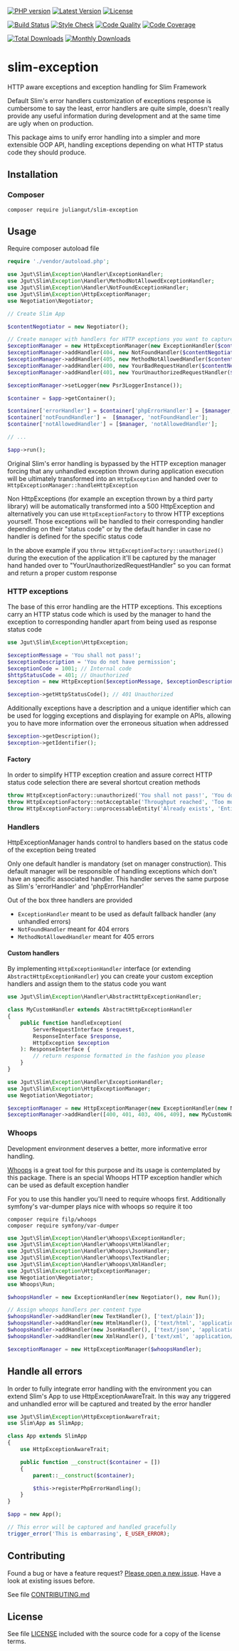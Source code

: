 [![PHP version](https://img.shields.io/badge/PHP-%3E%3D7-8892BF.svg?style=flat-square)](http://php.net)
[![Latest Version](https://img.shields.io/packagist/v/juliangut/slim-exception.svg?style=flat-square)](https://packagist.org/packages/juliangut/slim-exception)
[![License](https://img.shields.io/github/license/juliangut/slim-exception.svg?style=flat-square)](https://github.com/juliangut/slim-exception/blob/master/LICENSE)

[![Build Status](https://img.shields.io/travis/juliangut/slim-exception.svg?style=flat-square)](https://travis-ci.org/juliangut/slim-exception)
[![Style Check](https://styleci.io/repos/98827578/shield)](https://styleci.io/repos/98827578)
[![Code Quality](https://img.shields.io/scrutinizer/g/juliangut/slim-exception.svg?style=flat-square)](https://scrutinizer-ci.com/g/juliangut/slim-exception)
[![Code Coverage](https://img.shields.io/coveralls/juliangut/slim-exception.svg?style=flat-square)](https://coveralls.io/github/juliangut/slim-exception)

[![Total Downloads](https://img.shields.io/packagist/dt/juliangut/slim-exception.svg?style=flat-square)](https://packagist.org/packages/juliangut/slim-exception/stats)
[![Monthly Downloads](https://img.shields.io/packagist/dm/juliangut/slim-exception.svg?style=flat-square)](https://packagist.org/packages/juliangut/slim-exception/stats)

# slim-exception

HTTP aware exceptions and exception handling for Slim Framework

Default Slim's error handlers customization of exceptions response is cumbersome to say the least, error handlers are quite simple, doesn't really provide any useful information during development and at the same time are ugly when on production.

This package aims to unify error handling into a simpler and more extensible OOP API, handling exceptions depending on what HTTP status code they should produce.

## Installation

### Composer

```
composer require juliangut/slim-exception
```

## Usage

Require composer autoload file

```php
require './vendor/autoload.php';

use Jgut\Slim\Exception\Handler\ExceptionHandler;
use Jgut\Slim\Exception\Handler\MethodNotAllowedExceptionHandler;
use Jgut\Slim\Exception\Handler\NotFoundExceptionHandler;
use Jgut\Slim\Exception\HttpExceptionManager;
use Negotiation\Negotiator;

// Create Slim App

$contentNegotiator = new Negotiator();

// Create manager with handlers for HTTP exceptions you want to capture
$exceptionManager = new HttpExceptionManager(new ExceptionHandler($contentNegotiator));
$exceptionManager->addHandler(404, new NotFoundHandler($contentNegotiator);
$exceptionManager->addHandler(405, new MethodNotAllowedHandler($contentNegotiator);
$exceptionManager->addHandler(400, new YourBadRequestHandler($contentNegotiator);
$exceptionManager->addHandler(401, new YourUnauthorizedRequestHandler($contentNegotiator);

$exceptionManager->setLogger(new Psr3LoggerInstance());

$container = $app->getContainer();

$container['errorHandler'] = $container['phpErrorHandler'] = [$manager, 'errorHandler'];
$container['notFoundHandler'] =  [$manager, 'notFoundHandler'];
$container['notAllowedHandler'] = [$manager, 'notAllowedHandler'];

// ...

$app->run();
```

Original Slim's error handling is bypassed by the HTTP exception manager forcing that any unhandled exception thrown during application execution will be ultimately transformed into an `HttpException` and handed over to `HttpExceptionManager::handleHttpException`

Non HttpExceptions (for example an exception thrown by a third party library) will be automatically transformed into a 500 HttpException and alternatively you can use `HttpExceptionFactory` to throw HTTP exceptions yourself. Those exceptions will be handled to their corresponding handler depending on their "status code" or by the default handler in case no handler is defined for the specific status code

In the above example if you `throw HttpExceptionFactory::unauthorized()` during the execution of the application it'll be captured by the manager hand handed over to "YourUnauthorizedRequestHandler" so you can format and return a proper custom response

### HTTP exceptions

The base of this error handling are the HTTP exceptions. This exceptions carry an HTTP status code which is used by the manager to hand the exception to corresponding handler apart from being used as response status code

```php
use Jgut\Slim\Exception\HttpException;

$exceptionMessage = 'You shall not pass!';
$exceptionDescription = 'You do not have permission';
$exceptionCode = 1001; // Internal code
$httpStatusCode = 401; // Unauthorized
$exception = new HttpException($exceptionMessage, $exceptionDescription, $exceptionCode, $httpStatusCode);

$exception->getHttpStatusCode(); // 401 Unauthorized
```

Additionally exceptions have a description and a unique identifier which can be used for logging exceptions and displaying for example on APIs, allowing you to have more information over the erroneous situation when addressed

```php
$exception->getDescription();
$exception->getIdentifier();
```

#### Factory

In order to simplify HTTP exception creation and assure correct HTTP status code selection there are several shortcut creation methods

```php
throw HttpExceptionFactory::unauthorized('You shall not pass!', 'You do not have permission', 1001);
throw HttpExceptionFactory::notAcceptable('Throughput reached', 'Too much', 1002);
throw HttpExceptionFactory::unprocessableEntity('Already exists', 'Entity already exists', 1030);
``` 

### Handlers

HttpExceptionManager hands control to handlers based on the status code of the exception being treated

Only one default handler is mandatory (set on manager construction). This default manager will be responsible of handling exceptions which don't have an specific associated handler. This handler serves the same purpose as Slim's 'errorHandler' and 'phpErrorHandler'

Out of the box three handlers are provided

* `ExceptionHandler` meant to be used as default fallback handler (any unhandled errors)
* `NotFoundHandler` meant for 404 errors
* `MethodNotAllowedHandler` meant for 405 errors

#### Custom handlers

By implementing `HttpExceptionHandler` interface (or extending `AbstractHttpExceptionHandler`) you can create your custom exception handlers and assign them to the status code you want

```php
use Jgut\Slim\Exception\Handler\AbstractHttpExceptionHandler;

class MyCustomHandler extends AbstractHttpExceptionHandler
{
    public function handleException(
        ServerRequestInterface $request,
        ResponseInterface $response,
        HttpException $exception
    ): ResponseInterface {
        // return response formatted in the fashion you please
    }
}
``` 

```php
use Jgut\Slim\Exception\Handler\ExceptionHandler;
use Jgut\Slim\Exception\HttpExceptionManager;
use Negotiation\Negotiator;

$exceptionManager = new HttpExceptionManager(new ExceptionHandler(new Negotiator()));
$exceptionManager->addHandler([400, 401, 403, 406, 409], new MyCustomHandler();
``` 

### Whoops

Development environment deserves a better, more informative error handling.

[Whoops](https://github.com/filp/whoops) is a great tool for this purpose and its usage is contemplated by this package. There is an special Whoops HTTP exception handler which can be used as default exception handler

For you to use this handler you'll need to require whoops first. Additionally symfony's var-dumper plays nice with whoops so require it too

```
composer require filp/whoops
composer require symfony/var-dumper
```

```php
use Jgut\Slim\Exception\Handler\Whoops\ExceptionHandler;
use Jgut\Slim\Exception\Handler\Whoops\HtmlHandler;
use Jgut\Slim\Exception\Handler\Whoops\JsonHandler;
use Jgut\Slim\Exception\Handler\Whoops\TextHandler;
use Jgut\Slim\Exception\Handler\Whoops\XmlHandler;
use Jgut\Slim\Exception\HttpExceptionManager;
use Negotiation\Negotiator;
use Whoops\Run;

$whoopsHandler = new ExceptionHandler(new Negotiator(), new Run());

// Assign whoops handlers per content type
$whoopsHandler->addHandler(new TextHandler(), ['text/plain']);
$whoopsHandler->addHandler(new HtmlHandler(), ['text/html', 'application/xhtml+xml']);
$whoopsHandler->addHandler(new JsonHandler(), ['text/json', 'application/json', 'application/x-json']);
$whoopsHandler->addHandler(new XmlHandler(), ['text/xml', 'application/xml', 'application/x-xml']);

$exceptionManager = new HttpExceptionManager($whoopsHandler);
```

## Handle all errors

In order to fully integrate error handling with the environment you can extend Slim's App to use HttpExceptionAwareTrait. In this way any triggered and unhandled error will be captured and treated by the error handler

```php
use Jgut\Slim\Exception\HttpExceptionAwareTrait;
use Slim\App as SlimApp; 

class App extends SlimApp
{
    use HttpExceptionAwareTrait;

    public function __construct($container = [])
    {
        parent::__construct($container);

        $this->registerPhpErrorHandling();
    }
}

$app = new App();

// This error will be captured and handled gracefully
trigger_error('This is embarrasing', E_USER_ERROR);
```

## Contributing

Found a bug or have a feature request? [Please open a new issue](https://github.com/juliangut/slim-exception/issues). Have a look at existing issues before.

See file [CONTRIBUTING.md](https://github.com/juliangut/slim-exception/blob/master/CONTRIBUTING.md)

## License

See file [LICENSE](https://github.com/juliangut/slim-exception/blob/master/LICENSE) included with the source code for a copy of the license terms.
